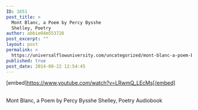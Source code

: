 ```yaml
---
ID: 1651
post_title: >
  Mont Blanc, a Poem by Percy Bysshe
  Shelley, Poetry
author: abbie04m553726
post_excerpt: ""
layout: post
permalink: >
  https://universalflowuniversity.com/uncategorized/mont-blanc-a-poem-by-percy-bysshe-shelley-poetry/
published: true
post_date: 2014-08-22 12:54:45
---
```

[embed]https://www.youtube.com/watch?v=LRwmQ_LEcMs[/embed]</br></br>
<p>Mont Blanc, a Poem by Percy Bysshe Shelley, Poetry Audiobook</p>